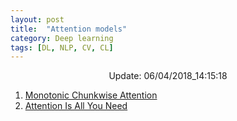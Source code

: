 ```yaml
---
layout: post
title:  "Attention models"
category: Deep learning
tags: [DL, NLP, CV, CL]
---
```






<center> Update: 06/04/2018_14:15:18</center>

  	
1. [ Monotonic Chunkwise Attention](https://rawgit.com/elbayadm/PaperNotes/master/notes/attention/2017-Monotonic-Chunkwise-Attention.html)
2. [ Attention Is All You Need](https://rawgit.com/elbayadm/PaperNotes/master/notes/attention/2017-Attention-Is-All-You-Need.html)
